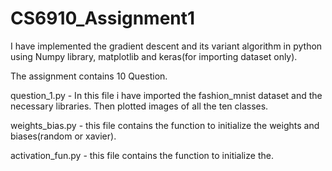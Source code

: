 # CS6910_Assignment1<br />
I have implemented the gradient descent and its variant algorithm in python using Numpy library, matplotlib and keras(for importing dataset only).<br />

The assignment contains 10 Question.<br />

question_1.py - In this file i have imported the fashion_mnist dataset and the necessary libraries. Then plotted images of all the ten classes. <br />


weights_bias.py - this file contains the function to initialize the weights and biases(random or xavier).<br />

activation_fun.py - this file contains the function to initialize the.<br />

  
